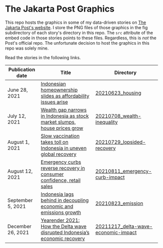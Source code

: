 # The Jakarta Post Graphics

This repo hosts the graphics in some of my data-driven stories on [The Jakarta Post's website](https://thejakartapost.com). I store the PNG files of those graphics in the fig subdirectory of each story's directory in this repo. The `src` attribute of the embed code in those stories points to these files. Regardless, this is <em>not</em> the Post's official repo. The unfortunate decision to host the graphics in this repo was solely mine.

Read the stories in the following links.

| Publication date | Title | Directory |  
| ---- | ----- | ---- |  
| June 28, 2021 | [Indonesian homeownership slides as affordability issues arise](https://www.thejakartapost.com/news/2021/06/28/indonesian-homeownership-slides-as-affordability-issues-arise.html) | [20210623_housing](/20210623_housing/) |  
| July 12, 2021 | [Wealth gap narrows in Indonesia as stock market slumps, house prices grow](https://www.thejakartapost.com/news/2021/07/12/wealth-gap-narrows-in-indonesia-as-stock-market-slumps-house-prices-grow.html) | [20210708_wealth-inequality](/20210708_wealth-inequality/) |  
| August 1, 2021 | [Slow vaccination takes toll on Indonesia in uneven global recovery](https://www.thejakartapost.com/news/2021/08/01/slow-vaccination-takes-toll-on-indonesia-in-uneven-global-recovery.html) | [20210729_lopsided-recovery](/20210729_lopsided-recovery/) | 
| August 12, 2021 | [Emergency curbs reverse recovery in consumer confidence, retail sales](https://www.thejakartapost.com/news/2021/08/12/emergency-curbs-reverse-recovery-in-consumer-confidence-retail-sales.html) | [20210811_emergency-curb-impact](/20210811_emergency-curb-impact/) |  
| September 5, 2021 | [Indonesia lags behind in decoupling economic and emissions growth](https://www.thejakartapost.com/news/2021/09/03/indonesia-lags-behind-in-decoupling-economic-and-emissions-growth.html) | [20210823_emission](/20210823_emission/) |  
| December 26, 2021 | [Yearender 2021: How the Delta wave disrupted Indonesia’s economic recovery](https://www.thejakartapost.com/business/2021/12/25/year-ender-how-the-delta-wave-disrupted-indonesias-economic-recovery.html) | [20211217_delta-wave-economic-impact](/20211217_delta-wave-economic-impact/) |  